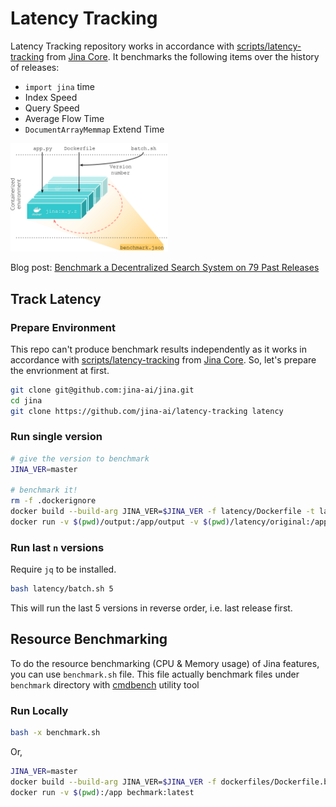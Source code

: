 # Latency Tracking

Latency Tracking repository works in accordance with [scripts/latency-tracking](https://github.com/jina-ai/jina/blob/master/scripts/latency-tracking) from [Jina Core](https://github.com/jina-ai/jina). It benchmarks the following items over the history of releases:

- `import jina` time
- Index Speed
- Query Speed
- Average Flow Time
- `DocumentArrayMemmap` Extend Time

<img src=".github/container-env.png?raw=true" alt="Jina banner" width="50%">

Blog post: [Benchmark a Decentralized Search System on 79 Past Releases](https://hanxiao.io/2020/11/10/Optimizing-the-Overhead-of-a-Decentralized-Search-System/)

## Track Latency

### Prepare Environment

This repo can't produce benchmark results independently as it works in accordance with [scripts/latency-tracking](https://github.com/jina-ai/jina/blob/master/scripts/latency-tracking) from [Jina Core](https://github.com/jina-ai/jina). So, let's prepare the envrionment at first.

```bash
git clone git@github.com:jina-ai/jina.git
cd jina
git clone https://github.com/jina-ai/latency-tracking latency
```

### Run single version

```bash
# give the version to benchmark
JINA_VER=master

# benchmark it!
rm -f .dockerignore
docker build --build-arg JINA_VER=$JINA_VER -f latency/Dockerfile -t latency-tracking .
docker run -v $(pwd)/output:/app/output -v $(pwd)/latency/original:/app/original latency-tracking
```

### Run last `n` versions

Require `jq` to be installed.

```bash
bash latency/batch.sh 5
```

This will run the last 5 versions in reverse order, i.e. last release first.

## Resource Benchmarking

To do the resource benchmarking (CPU & Memory usage) of Jina features, you can use `benchmark.sh` file. This file actually benchmark files under `benchmark` directory with [cmdbench](https://github.com/manzik/cmdbench) utility tool

### Run Locally

```bash
bash -x benchmark.sh
```

Or,

```bash
JINA_VER=master
docker build --build-arg JINA_VER=$JINA_VER -f dockerfiles/Dockerfile.benchmark -t bechmark .
docker run -v $(pwd):/app bechmark:latest
```
